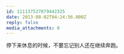 ```yaml
---
id: 111137527879442325
date: 2013-08-02T04:24:56.000Z
reply: false
media_attachments: 0
---
```


停下来休息的时候，不要忘记别人还在继续奔跑。

